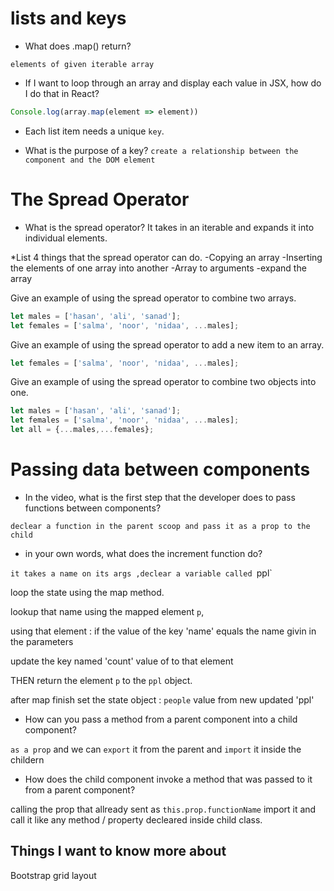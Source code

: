 # lists and keys

* What does .map() return? 

`elements of given iterable array`

* If I want to loop through an array and display each value in JSX, how do I do that in React?

```js
Console.log(array.map(element => element))

```
* Each list item needs a unique `key`.

* What is the purpose of a key? 
`create a relationship between the component and the DOM element`

# The Spread Operator

* What is the spread operator?
It takes in an iterable and expands it into individual elements.

*List 4 things that the spread operator can do.
-Copying an array
-Inserting the elements of one array into another
-Array to arguments
-expand the array 

Give an example of using the spread operator to combine two arrays.

```js
let males = ['hasan', 'ali', 'sanad'];
let females = ['salma', 'noor', 'nidaa', ...males];
```

Give an example of using the spread operator to add a new item to an array.

```js
let females = ['salma', 'noor', 'nidaa', ...males];
```
Give an example of using the spread operator to combine two objects into one.

```js
let males = ['hasan', 'ali', 'sanad'];
let females = ['salma', 'noor', 'nidaa', ...males];
let all = {...males,...females};
```

# Passing data between components

* In the video, what is the first step that the developer does to pass functions between components?

`declear a function in the parent scoop and pass it as a prop to the child`

* in your own words, what does the increment function do?

`it takes a name on its args ,declear a variable called `ppl`

loop the state using the map method. 

lookup that name using the mapped element ` p `, 

using that element : if the value of the key 'name' equals the name givin in the parameters 

update the key named 'count' value of to that element 

THEN return the element `p` to the `ppl` object.

after map finish set the state object : `people` value from new updated 'ppl'

* How can you pass a method from a parent component into a child component?

`as a prop` and we can `export` it from the parent and `import` it inside the childern 

* How does the child component invoke a method that was passed to it from a parent component?

calling the prop that allready sent as `this.prop.functionName`
import it and call it like any method / property decleared inside child class. 

## Things I want to know more about
Bootstrap grid layout 